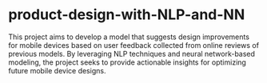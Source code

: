 # product-design-with-NLP-and-NN
This project aims to develop a model that suggests design improvements for mobile devices based on user feedback collected from online reviews of previous models. By leveraging  NLP techniques and neural network-based modeling, the project seeks to provide actionable insights for optimizing future mobile device designs.
